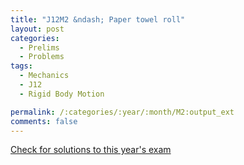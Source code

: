 ```yaml
---
title: "J12M2 &ndash; Paper towel roll"
layout: post
categories:
  - Prelims
  - Problems
tags:
  - Mechanics
  - J12
  - Rigid Body Motion

permalink: /:categories/:year/:month/M2:output_ext
comments: false
---
```

<object data="2012J2M.pdf" type="application/pdf" width="100%" height="500"></object>
<div class="message"><a href='https://princetonprelim.com/prelim/28/'>Check for solutions to this year's exam</a></div>